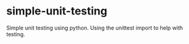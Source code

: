 # simple-unit-testing

Simple unit testing using python. Using the unittest import to help with testing.
